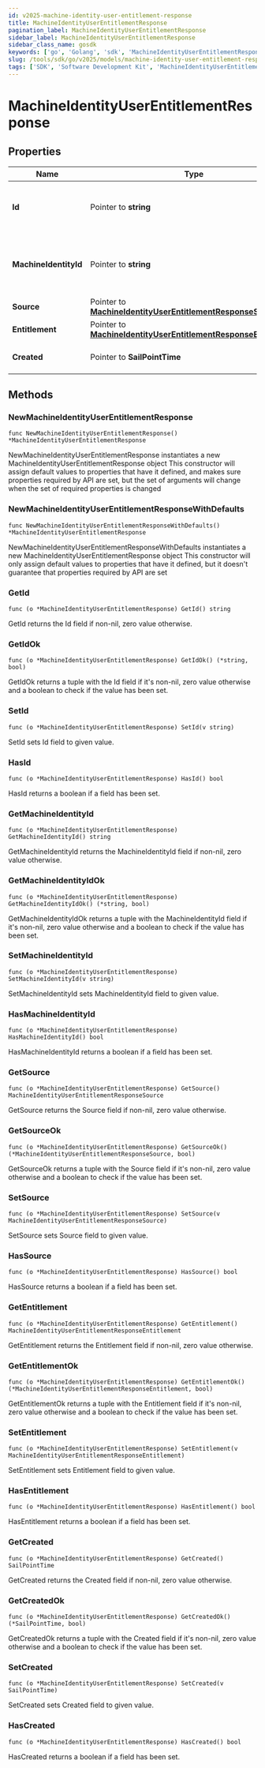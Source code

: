 ```yaml
---
id: v2025-machine-identity-user-entitlement-response
title: MachineIdentityUserEntitlementResponse
pagination_label: MachineIdentityUserEntitlementResponse
sidebar_label: MachineIdentityUserEntitlementResponse
sidebar_class_name: gosdk
keywords: ['go', 'Golang', 'sdk', 'MachineIdentityUserEntitlementResponse', 'V2025MachineIdentityUserEntitlementResponse'] 
slug: /tools/sdk/go/v2025/models/machine-identity-user-entitlement-response
tags: ['SDK', 'Software Development Kit', 'MachineIdentityUserEntitlementResponse', 'V2025MachineIdentityUserEntitlementResponse']
---
```


# MachineIdentityUserEntitlementResponse

## Properties

Name | Type | Description | Notes
------------ | ------------- | ------------- | -------------
**Id** | Pointer to **string** | System-generated unique ID of the Object | [optional] 
**MachineIdentityId** | Pointer to **string** | System-generated unique ID of the Machine Identity | [optional] 
**Source** | Pointer to [**MachineIdentityUserEntitlementResponseSource**](machine-identity-user-entitlement-response-source) |  | [optional] 
**Entitlement** | Pointer to [**MachineIdentityUserEntitlementResponseEntitlement**](machine-identity-user-entitlement-response-entitlement) |  | [optional] 
**Created** | Pointer to **SailPointTime** | Creation date of the Object | [optional] [readonly] 

## Methods

### NewMachineIdentityUserEntitlementResponse

`func NewMachineIdentityUserEntitlementResponse() *MachineIdentityUserEntitlementResponse`

NewMachineIdentityUserEntitlementResponse instantiates a new MachineIdentityUserEntitlementResponse object
This constructor will assign default values to properties that have it defined,
and makes sure properties required by API are set, but the set of arguments
will change when the set of required properties is changed

### NewMachineIdentityUserEntitlementResponseWithDefaults

`func NewMachineIdentityUserEntitlementResponseWithDefaults() *MachineIdentityUserEntitlementResponse`

NewMachineIdentityUserEntitlementResponseWithDefaults instantiates a new MachineIdentityUserEntitlementResponse object
This constructor will only assign default values to properties that have it defined,
but it doesn't guarantee that properties required by API are set

### GetId

`func (o *MachineIdentityUserEntitlementResponse) GetId() string`

GetId returns the Id field if non-nil, zero value otherwise.

### GetIdOk

`func (o *MachineIdentityUserEntitlementResponse) GetIdOk() (*string, bool)`

GetIdOk returns a tuple with the Id field if it's non-nil, zero value otherwise
and a boolean to check if the value has been set.

### SetId

`func (o *MachineIdentityUserEntitlementResponse) SetId(v string)`

SetId sets Id field to given value.

### HasId

`func (o *MachineIdentityUserEntitlementResponse) HasId() bool`

HasId returns a boolean if a field has been set.

### GetMachineIdentityId

`func (o *MachineIdentityUserEntitlementResponse) GetMachineIdentityId() string`

GetMachineIdentityId returns the MachineIdentityId field if non-nil, zero value otherwise.

### GetMachineIdentityIdOk

`func (o *MachineIdentityUserEntitlementResponse) GetMachineIdentityIdOk() (*string, bool)`

GetMachineIdentityIdOk returns a tuple with the MachineIdentityId field if it's non-nil, zero value otherwise
and a boolean to check if the value has been set.

### SetMachineIdentityId

`func (o *MachineIdentityUserEntitlementResponse) SetMachineIdentityId(v string)`

SetMachineIdentityId sets MachineIdentityId field to given value.

### HasMachineIdentityId

`func (o *MachineIdentityUserEntitlementResponse) HasMachineIdentityId() bool`

HasMachineIdentityId returns a boolean if a field has been set.

### GetSource

`func (o *MachineIdentityUserEntitlementResponse) GetSource() MachineIdentityUserEntitlementResponseSource`

GetSource returns the Source field if non-nil, zero value otherwise.

### GetSourceOk

`func (o *MachineIdentityUserEntitlementResponse) GetSourceOk() (*MachineIdentityUserEntitlementResponseSource, bool)`

GetSourceOk returns a tuple with the Source field if it's non-nil, zero value otherwise
and a boolean to check if the value has been set.

### SetSource

`func (o *MachineIdentityUserEntitlementResponse) SetSource(v MachineIdentityUserEntitlementResponseSource)`

SetSource sets Source field to given value.

### HasSource

`func (o *MachineIdentityUserEntitlementResponse) HasSource() bool`

HasSource returns a boolean if a field has been set.

### GetEntitlement

`func (o *MachineIdentityUserEntitlementResponse) GetEntitlement() MachineIdentityUserEntitlementResponseEntitlement`

GetEntitlement returns the Entitlement field if non-nil, zero value otherwise.

### GetEntitlementOk

`func (o *MachineIdentityUserEntitlementResponse) GetEntitlementOk() (*MachineIdentityUserEntitlementResponseEntitlement, bool)`

GetEntitlementOk returns a tuple with the Entitlement field if it's non-nil, zero value otherwise
and a boolean to check if the value has been set.

### SetEntitlement

`func (o *MachineIdentityUserEntitlementResponse) SetEntitlement(v MachineIdentityUserEntitlementResponseEntitlement)`

SetEntitlement sets Entitlement field to given value.

### HasEntitlement

`func (o *MachineIdentityUserEntitlementResponse) HasEntitlement() bool`

HasEntitlement returns a boolean if a field has been set.

### GetCreated

`func (o *MachineIdentityUserEntitlementResponse) GetCreated() SailPointTime`

GetCreated returns the Created field if non-nil, zero value otherwise.

### GetCreatedOk

`func (o *MachineIdentityUserEntitlementResponse) GetCreatedOk() (*SailPointTime, bool)`

GetCreatedOk returns a tuple with the Created field if it's non-nil, zero value otherwise
and a boolean to check if the value has been set.

### SetCreated

`func (o *MachineIdentityUserEntitlementResponse) SetCreated(v SailPointTime)`

SetCreated sets Created field to given value.

### HasCreated

`func (o *MachineIdentityUserEntitlementResponse) HasCreated() bool`

HasCreated returns a boolean if a field has been set.


